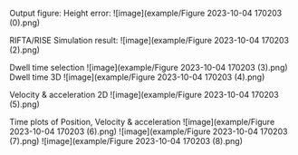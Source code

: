 Output figure:
Height error:
![image](example/Figure 2023-10-04 170203 (0).png)


RIFTA/RISE Simulation result:
![image](example/Figure 2023-10-04 170203 (2).png) 

Dwell time selection
![image](example/Figure 2023-10-04 170203 (3).png) 
Dwell time 3D
![image](example/Figure 2023-10-04 170203 (4).png) 

Velocity & acceleration 2D
![image](example/Figure 2023-10-04 170203 (5).png) 

Time plots of Position, Velocity & acceleration
![image](example/Figure 2023-10-04 170203 (6).png) 
![image](example/Figure 2023-10-04 170203 (7).png) 
![image](example/Figure 2023-10-04 170203 (8).png)


